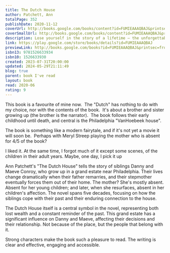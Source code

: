 ```yaml
---  
title: The Dutch House  
author: Patchett, Ann  
totalPage: 352  
publishDate: 2020-11-12  
coverUrl: http://books.google.com/books/content?id=FUMIEAAAQBAJ&printsec=frontcover&img=1&zoom=1&edge=curl&source=gbs_api  
coverSmallUrl: http://books.google.com/books/content?id=FUMIEAAAQBAJ&printsec=frontcover&img=1&zoom=5&edge=curl&source=gbs_api  
description: Lose yourself in the story of a lifetime – the unforgettable Sunday Times bestseller 'Patchett leads us to a truth that feels like life rather than literature' Guardian Longlisted for the Women's Prize 2020 A STORY OF TWO SIBLINGS, THEIR CHILDHOOD HOME, AND A PAST THAT THEY CAN'T LET GO. Like swallows, like salmon, we were the helpless captives of our migratory patterns. We pretended that what we had lost was the house, not our mother, not our father. We pretended that what we had lost had been taken from us by the person who still lived inside. 'The best book I've read in years' Rosamund Lupton 'Her finest novel yet' Sunday Times 'The buzz around The Dutch House is totally justified. Her best yet, which is saying something' John Boyne 'A masterpiece' Cathy Rentzenbrink 'Bliss' Nigella Lawson  
link: https://play.google.com/store/books/details?id=FUMIEAAAQBAJ  
previewLink: http://books.google.com/books?id=FUMIEAAAQBAJ&printsec=frontcover&dq=Ann+Patchett,+The+Dutch+House&hl=&as_pt=BOOKS&cd=1&source=gbs_api  
isbn13: 9781526633934  
isbn10: 1526633930  
created: 2023-07-31T20:00:00  
updated: 2024-05-29T21:11:49  
blog: true  
parent: book I've read  
layout: book  
read: 2020-06  
rating: 9  
---  
```

  
This book is a favourite of mine now.  The "Dutch" has nothing to do with my choice, nor with the contents of the book.  It's about a brother and sister growing up (the brother is the narrator).  The book follows their early childhood until death, and central is the Philadelphia "VanHoebeek house".    
  
The book is something like a modern fairytale, and if it's not yet a movie it will soon be.  Perhaps with Meryl Streep playing the mother who is absent for 4/5 of the book?  
  
I liked it. At the same time, I forgot much of it except some scenes, of the children in their adult years. Maybe, one day, I pick it up   
  
  
Ann Patchett's "The Dutch House" tells the story of siblings Danny and Maeve Conroy, who grow up in a grand estate near Philadelphia. Their lives change dramatically when their father remarries, and their stepmother eventually forces them out of their home. The mother?  She's mostly absent.  Absent for her young children; and later, when she resurfaces, absent in her children's affection.  The novel spans five decades, focusing on how the siblings cope with their past and their enduring connection to the house.  
  
The Dutch House itself is a central symbol in the novel, representing both lost wealth and a constant reminder of the past. This grand estate has a significant influence on Danny and Maeve, affecting their decisions and their relationship.  Not because of the place, but the people that belong with it.  
  
Strong characters make the book such a pleasure to read.  The writing is clear and effective, engaging and accessible. 
